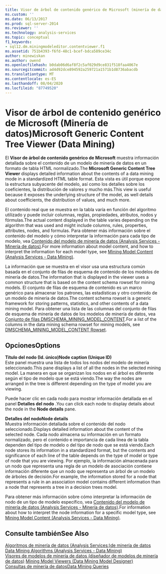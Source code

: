 ```yaml
---
title: Visor de árbol de contenido genérico de Microsoft (minería de datos) | Microsoft Docs
ms.custom: ''
ms.date: 06/13/2017
ms.prod: sql-server-2014
ms.reviewer: ''
ms.technology: analysis-services
ms.topic: conceptual
f1_keywords:
- sql12.dm.miningmodeleditor.contentviewer.f1
ms.assetid: 751b4393-f6fd-48c1-bcef-bdca589ce34c
author: minewiskan
ms.author: owend
ms.openlocfilehash: b0dab06d6af8f2c5af029d9ce831f518faa4067e
ms.sourcegitcommit: ad4d92dce894592a259721a1571b1d8736abacdb
ms.translationtype: MT
ms.contentlocale: es-ES
ms.lasthandoff: 08/04/2020
ms.locfileid: "87749520"
---
```

# <a name="microsoft-generic-content-tree-viewer-data-mining"></a><span data-ttu-id="1a12b-102">Visor de árbol de contenido genérico de Microsoft (Minería de datos)</span><span class="sxs-lookup"><span data-stu-id="1a12b-102">Microsoft Generic Content Tree Viewer (Data Mining)</span></span>
  <span data-ttu-id="1a12b-103">El **Visor de árbol de contenido genérico de Microsoft** muestra información detallada sobre el contenido de un modelo de minería de datos en un formato de tabla HTML normalizado.</span><span class="sxs-lookup"><span data-stu-id="1a12b-103">The **Microsoft Generic Content Tree Viewer** displays detailed information about the contents of a data mining mode in a standardized HTML table format.</span></span> <span data-ttu-id="1a12b-104">Esta vista es útil porque expone la estructura subyacente del modelo, así como los detalles sobre los coeficientes, la distribución de valores y mucho más.</span><span class="sxs-lookup"><span data-stu-id="1a12b-104">This view is useful because it exposes the underlying structure of the model, as well details about coefficients, the distribution of values, and much more.</span></span>  
  
 <span data-ttu-id="1a12b-105">El contenido real que se muestra en la tabla varía en función del algoritmo utilizado y puede incluir columnas, reglas, propiedades, atributos, nodos y fórmulas.</span><span class="sxs-lookup"><span data-stu-id="1a12b-105">The actual content displayed in the table varies depending on the algorithm that was used and might include columns, rules, properties, attributes, nodes, and formulas.</span></span> <span data-ttu-id="1a12b-106">Para obtener más información sobre el contenido del modelo y cómo interpretar la información para cada tipo de modelo, vea [Contenido del modelo de minería de datos &#40;Analysis Services - Minería de datos&#41;](data-mining/mining-model-content-analysis-services-data-mining.md).</span><span class="sxs-lookup"><span data-stu-id="1a12b-106">For more information about model content, and how to interpret the information for each model type, see [Mining Model Content &#40;Analysis Services - Data Mining&#41;](data-mining/mining-model-content-analysis-services-data-mining.md).</span></span>  
  
 <span data-ttu-id="1a12b-107">La información que se muestra en el visor usa una estructura común basada en el conjunto de filas de esquema de contenido de los modelos de minería de datos.</span><span class="sxs-lookup"><span data-stu-id="1a12b-107">The information that is displayed in the viewer uses a common structure that is based on the content schema rowset for mining models.</span></span> <span data-ttu-id="1a12b-108">El conjunto de filas de esquema de contenido es un marco genérico para almacenar los patrones, las estadísticas y otro contenido de un modelo de minería de datos.</span><span class="sxs-lookup"><span data-stu-id="1a12b-108">The content schema rowset is a generic framework for storing patterns, statistics, and other contents of a data mining model.</span></span> <span data-ttu-id="1a12b-109">Para obtener una lista de las columnas del conjunto de filas de esquema de minería de datos de los modelos de minería de datos, vea [Conjunto de filas DMSCHEMA_MINING_MODEL_CONTENT](https://docs.microsoft.com/bi-reference/schema-rowsets/data-mining/dmschema-mining-model-content-rowset).</span><span class="sxs-lookup"><span data-stu-id="1a12b-109">For a list of the columns in the data mining schema rowset for mining models, see [DMSCHEMA_MINING_MODEL_CONTENT Rowset](https://docs.microsoft.com/bi-reference/schema-rowsets/data-mining/dmschema-mining-model-content-rowset).</span></span>  
  
## <a name="options"></a><span data-ttu-id="1a12b-110">Opciones</span><span class="sxs-lookup"><span data-stu-id="1a12b-110">Options</span></span>  
 <span data-ttu-id="1a12b-111">**Título del nodo (Id. único)**</span><span class="sxs-lookup"><span data-stu-id="1a12b-111">**Node caption (Unique ID)**</span></span>  
 <span data-ttu-id="1a12b-112">Este panel muestra una lista de todos los nodos del modelo de minería seleccionado.</span><span class="sxs-lookup"><span data-stu-id="1a12b-112">This pane displays a list of all the nodes in the selected mining model.</span></span> <span data-ttu-id="1a12b-113">La manera en que se organizan los nodos en el árbol es diferente según el tipo de modelo que se está viendo.</span><span class="sxs-lookup"><span data-stu-id="1a12b-113">The way the nodes are arranged in the tree is different depending on the type of model you are viewing.</span></span>  
  
 <span data-ttu-id="1a12b-114">Puede hacer clic en cada nodo para mostrar información detallada en el panel **Detalles del nodo** .</span><span class="sxs-lookup"><span data-stu-id="1a12b-114">You can click each node to display details about the node in the **Node details** pane.</span></span>  
  
 <span data-ttu-id="1a12b-115">**Detalles del nodo**</span><span class="sxs-lookup"><span data-stu-id="1a12b-115">**Node details**</span></span>  
 <span data-ttu-id="1a12b-116">Muestra información detallada sobre el contenido del nodo seleccionado.</span><span class="sxs-lookup"><span data-stu-id="1a12b-116">Displays detailed information about the content of the selected node.</span></span> <span data-ttu-id="1a12b-117">Cada nodo almacena su información en un formato normalizado, pero el contenido e importancia de cada línea de la tabla dependen del tipo de modelo o del tipo de nodo que se está viendo.</span><span class="sxs-lookup"><span data-stu-id="1a12b-117">Each node stores its information in a standardized format, but the contents and significance of each line of the table depends on the type of model or type of node that you are viewing.</span></span> <span data-ttu-id="1a12b-118">Por ejemplo, la información almacenada para un nodo que representa una regla de un modelo de asociación contiene información diferente que un nodo que representa un árbol de un modelo de árboles de decisión.</span><span class="sxs-lookup"><span data-stu-id="1a12b-118">For example, the information stored for a node that represents a rule in an association model contains different information than a node that represents a tree in a decision trees model.</span></span>  
  
 <span data-ttu-id="1a12b-119">Para obtener más información sobre cómo interpretar la información de nodo de un tipo de modelo específico, vea [Contenido del modelo de minería de datos &#40;Analysis Services - Minería de datos&#41;](data-mining/mining-model-content-analysis-services-data-mining.md).</span><span class="sxs-lookup"><span data-stu-id="1a12b-119">For information about how to interpret the node information for a specific model type, see [Mining Model Content &#40;Analysis Services - Data Mining&#41;](data-mining/mining-model-content-analysis-services-data-mining.md).</span></span>  
  
## <a name="see-also"></a><span data-ttu-id="1a12b-120">Consulte también</span><span class="sxs-lookup"><span data-stu-id="1a12b-120">See Also</span></span>  
 <span data-ttu-id="1a12b-121">[Algoritmos de minería de datos &#40;Analysis Services:&#41;de minería de datos](data-mining/data-mining-algorithms-analysis-services-data-mining.md) </span><span class="sxs-lookup"><span data-stu-id="1a12b-121">[Data Mining Algorithms &#40;Analysis Services - Data Mining&#41;](data-mining/data-mining-algorithms-analysis-services-data-mining.md) </span></span>  
 <span data-ttu-id="1a12b-122">[Visores de modelos de minería de datos &#40;diseñador de modelos de minería de datos&#41;](mining-model-viewers-data-mining-model-designer.md) </span><span class="sxs-lookup"><span data-stu-id="1a12b-122">[Mining Model Viewers &#40;Data Mining Model Designer&#41;](mining-model-viewers-data-mining-model-designer.md) </span></span>  
 [<span data-ttu-id="1a12b-123">Consultas de minería de datos</span><span class="sxs-lookup"><span data-stu-id="1a12b-123">Data Mining Queries</span></span>](data-mining/data-mining-queries.md)  
  
  

